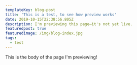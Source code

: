 ```yaml
---
templateKey: blog-post
title: 'This is a test, to see how preview works'
date: 2019-10-15T22:38:56.805Z
description: I'm previewing this page—it's not yet live.
featuredpost: true
featuredimage: /img/blog-index.jpg
tags:
  - test
---
```

This is the body of the page I'm previewing!
